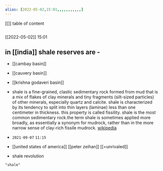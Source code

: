 ```yaml
---
alias: [2022-05-02,15:01,,,,,,,,,,,]
---
```

[[]]
table of content
```toc
```

[[2022-05-02]] 15:01
## in [[india]] shale reserves are -
- [[cambay basin]]
- [[cauvery basin]]
- [[krishna godaveri basin]]

- shale is a fine-grained, clastic sedimentary rock formed from mud that is a mix of flakes of clay minerals and tiny fragments (silt-sized particles) of other minerals, especially quartz and calcite.  shale is characterized by its tendency to split into thin layers (laminae) less than one centimeter in thickness. this property is called fissility. shale is the most common sedimentary rock.the term shale is sometimes applied more broadly, as essentially a synonym for mudrock, rather than in the more narrow sense of clay-rich fissile mudrock.
[wikipedia](https://en.wikipedia.org/wiki/shale)
- `2021-09-07` `11:15`
- [[united states of america]] [[peter zeihan]] [[=unrivaled]]
- shale revolution
```query
"shale"
```
